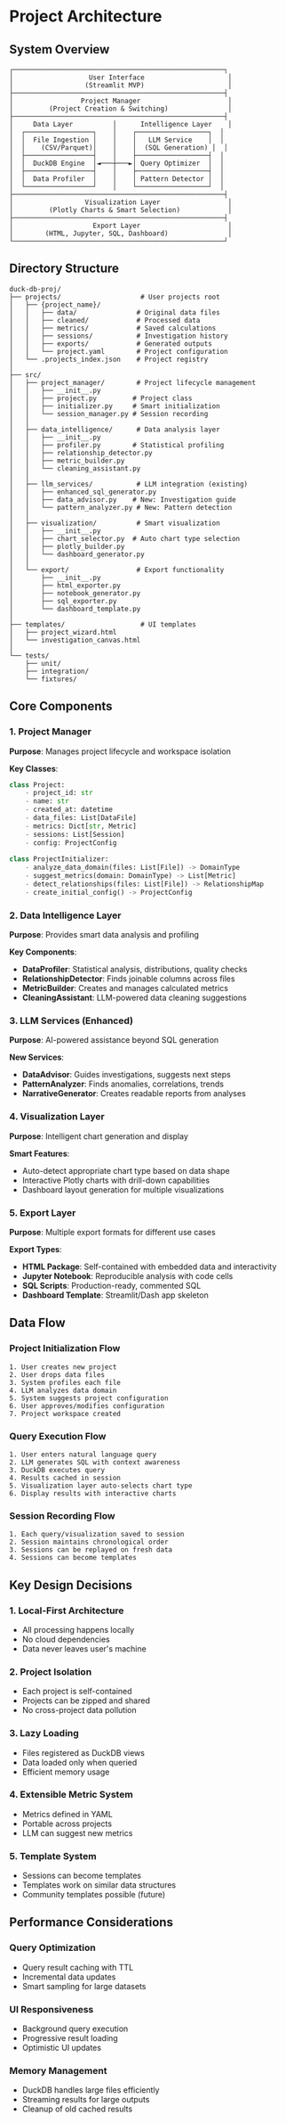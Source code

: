 # Project Architecture

## System Overview

```
┌─────────────────────────────────────────────────────┐
│                   User Interface                     │
│                  (Streamlit MVP)                     │
├─────────────────────────────────────────────────────┤
│                 Project Manager                      │
│         (Project Creation & Switching)               │
├─────────────────────────────────────────────────────┤
│     Data Layer          │      Intelligence Layer    │
│  ┌─────────────────┐    │    ┌──────────────────┐  │
│  │  File Ingestion │    │    │   LLM Service    │  │
│  │    (CSV/Parquet)│    │    │  (SQL Generation) │  │
│  ├─────────────────┤    │    ├──────────────────┤  │
│  │  DuckDB Engine  │◄───┼───►│ Query Optimizer  │  │
│  ├─────────────────┤    │    ├──────────────────┤  │
│  │  Data Profiler  │    │    │ Pattern Detector │  │
│  └─────────────────┘    │    └──────────────────┘  │
├─────────────────────────────────────────────────────┤
│                  Visualization Layer                 │
│         (Plotly Charts & Smart Selection)            │
├─────────────────────────────────────────────────────┤
│                    Export Layer                      │
│        (HTML, Jupyter, SQL, Dashboard)               │
└─────────────────────────────────────────────────────┘
```

## Directory Structure

```
duck-db-proj/
├── projects/                    # User projects root
│   ├── {project_name}/
│   │   ├── data/               # Original data files
│   │   ├── cleaned/            # Processed data
│   │   ├── metrics/            # Saved calculations
│   │   ├── sessions/           # Investigation history
│   │   ├── exports/            # Generated outputs
│   │   └── project.yaml        # Project configuration
│   └── .projects_index.json    # Project registry
│
├── src/
│   ├── project_manager/        # Project lifecycle management
│   │   ├── __init__.py
│   │   ├── project.py         # Project class
│   │   ├── initializer.py     # Smart initialization
│   │   └── session_manager.py # Session recording
│   │
│   ├── data_intelligence/      # Data analysis layer
│   │   ├── __init__.py
│   │   ├── profiler.py        # Statistical profiling
│   │   ├── relationship_detector.py
│   │   ├── metric_builder.py
│   │   └── cleaning_assistant.py
│   │
│   ├── llm_services/           # LLM integration (existing)
│   │   ├── enhanced_sql_generator.py
│   │   ├── data_advisor.py    # New: Investigation guide
│   │   └── pattern_analyzer.py # New: Pattern detection
│   │
│   ├── visualization/          # Smart visualization
│   │   ├── __init__.py
│   │   ├── chart_selector.py  # Auto chart type selection
│   │   ├── plotly_builder.py
│   │   └── dashboard_generator.py
│   │
│   └── export/                 # Export functionality
│       ├── __init__.py
│       ├── html_exporter.py
│       ├── notebook_generator.py
│       ├── sql_exporter.py
│       └── dashboard_template.py
│
├── templates/                   # UI templates
│   ├── project_wizard.html
│   └── investigation_canvas.html
│
└── tests/
    ├── unit/
    ├── integration/
    └── fixtures/
```

## Core Components

### 1. Project Manager
**Purpose**: Manages project lifecycle and workspace isolation

**Key Classes**:
```python
class Project:
    - project_id: str
    - name: str
    - created_at: datetime
    - data_files: List[DataFile]
    - metrics: Dict[str, Metric]
    - sessions: List[Session]
    - config: ProjectConfig
    
class ProjectInitializer:
    - analyze_data_domain(files: List[File]) -> DomainType
    - suggest_metrics(domain: DomainType) -> List[Metric]
    - detect_relationships(files: List[File]) -> RelationshipMap
    - create_initial_config() -> ProjectConfig
```

### 2. Data Intelligence Layer
**Purpose**: Provides smart data analysis and profiling

**Key Components**:
- **DataProfiler**: Statistical analysis, distributions, quality checks
- **RelationshipDetector**: Finds joinable columns across files
- **MetricBuilder**: Creates and manages calculated metrics
- **CleaningAssistant**: LLM-powered data cleaning suggestions

### 3. LLM Services (Enhanced)
**Purpose**: AI-powered assistance beyond SQL generation

**New Services**:
- **DataAdvisor**: Guides investigations, suggests next steps
- **PatternAnalyzer**: Finds anomalies, correlations, trends
- **NarrativeGenerator**: Creates readable reports from analyses

### 4. Visualization Layer
**Purpose**: Intelligent chart generation and display

**Smart Features**:
- Auto-detect appropriate chart type based on data shape
- Interactive Plotly charts with drill-down capabilities
- Dashboard layout generation for multiple visualizations

### 5. Export Layer
**Purpose**: Multiple export formats for different use cases

**Export Types**:
- **HTML Package**: Self-contained with embedded data and interactivity
- **Jupyter Notebook**: Reproducible analysis with code cells
- **SQL Scripts**: Production-ready, commented SQL
- **Dashboard Template**: Streamlit/Dash app skeleton

## Data Flow

### Project Initialization Flow
```
1. User creates new project
2. User drops data files
3. System profiles each file
4. LLM analyzes data domain
5. System suggests project configuration
6. User approves/modifies configuration
7. Project workspace created
```

### Query Execution Flow
```
1. User enters natural language query
2. LLM generates SQL with context awareness
3. DuckDB executes query
4. Results cached in session
5. Visualization layer auto-selects chart type
6. Display results with interactive charts
```

### Session Recording Flow
```
1. Each query/visualization saved to session
2. Session maintains chronological order
3. Sessions can be replayed on fresh data
4. Sessions can become templates
```

## Key Design Decisions

### 1. Local-First Architecture
- All processing happens locally
- No cloud dependencies
- Data never leaves user's machine

### 2. Project Isolation
- Each project is self-contained
- Projects can be zipped and shared
- No cross-project data pollution

### 3. Lazy Loading
- Files registered as DuckDB views
- Data loaded only when queried
- Efficient memory usage

### 4. Extensible Metric System
- Metrics defined in YAML
- Portable across projects
- LLM can suggest new metrics

### 5. Template System
- Sessions can become templates
- Templates work on similar data structures
- Community templates possible (future)

## Performance Considerations

### Query Optimization
- Query result caching with TTL
- Incremental data updates
- Smart sampling for large datasets

### UI Responsiveness
- Background query execution
- Progressive result loading
- Optimistic UI updates

### Memory Management
- DuckDB handles large files efficiently
- Streaming results for large outputs
- Cleanup of old cached results
